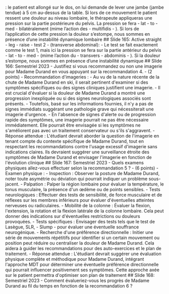 : le patient est allongé sur le dos, on lui demande de lever une jambe (jambe tendue) à 5 cm au-dessus de la table. Si lors de ce mouvement le patient ressent une douleur au niveau lombaire, le thérapeute appliqueras une pression sur la partie postérieure du pelvis. La pression se fera - lat - to - med - bilatéralement (mime l’action des - multifidis - ). Si lors de l’application de cette pression la douleur s’estompe, nous sommes en présence d’une instabilité dynamique lombaire ## Slide 165: Active straight - leg - raise - test 2 - (transverse abdominal): - Le test se fait exactement comme le test 1, mais ici la pression se fera sur la partie antérieur du pelvis - lat - to - med - (mime l’action du - transvers - abdominis - ). Si la douleur s’estompe, nous sommes en présence d’une instabilité dynamique ## Slide 166: Semestriel 2023 - Justifiez si vous recommandez ou non une imagerie pour Madame Durand en vous appuyant sur la recommandation 4. - (2 points) - Recommandation d'imageries : - Au vu de la nature récente de la chute de Madame Durand en ski, il serait pertinent d'examiner si des symptômes spécifiques ou des signes cliniques justifient une imagerie. - Il est crucial d'évaluer si la douleur de Madame Durand a montré une progression inexpliquée ou si des signes neurologiques associés sont présents. - Toutefois, basé sur les informations fournies, il n'y a pas de signes immédiats suggérant une pathologie grave qui nécessiterait une imagerie d'urgence. - En l'absence de signes d'alerte ou de progression rapide des symptômes, une imagerie pourrait ne pas être nécessaire immédiatement. Elle pourrait être envisagée si les symptômes ne s'améliorent pas avec un traitement conservateur ou s'ils s'aggravent. - Réponse attendue : L'étudiant devrait aborder la question de l'imagerie en tenant compte du contexte spécifique de Madame Durand, tout en respectant les recommandations contre l'usage excessif d'imagerie sans indications claires. Ils devraient suggérer une surveillance étroite des symptômes de Madame Durand et envisager l'imagerie en fonction de l'évolution clinique ## Slide 167: Semestriel 2023 - Quels examens physiques allez-vous effectuer selon la recommandation 5 ? - (6 points) - Examen physique : - Inspection : Observer la posture de Madame Durand, noter toute asymétrie ou déviation qui pourrait indiquer un problème sous-jacent. - Palpation : Palper la région lombaire pour évaluer la température, le tonus musculaire, la présence d'un œdème ou de points sensibles. - Tests neurologiques : Effectuer des tests de sensibilité, de force musculaire et de réflexes sur les membres inférieurs pour évaluer d'éventuelles atteintes nerveuses ou radiculaires. - Mobilité de la colonne : Évaluer la flexion, l'extension, la rotation et la flexion latérale de la colonne lombaire. Cela peut donner des indications sur d'éventuelles restrictions ou douleurs provoquées. - Tests spécifiques : Envisager des tests tels que le test de Lasègue, SLR, - Slump - pour évaluer une éventuelle souffrance neurogénique. - Recherche d'une préférence directionnelle : Initier une série de mouvements répétitifs pour identifier si un certain mouvement ou position peut réduire ou centraliser la douleur de Madame Durand. Cela aidera à guider les recommandations pour des auto-exercices et le plan de traitement. - Réponse attendue : L'étudiant devrait suggérer une évaluation physique complète et méthodique pour Madame Durand, intégrant l'approche MDT pour déterminer une éventuelle préférence directionnelle qui pourrait influencer positivement ses symptômes. Cette approche axée sur le patient permettra d'optimiser son plan de traitement ## Slide 168: Semestriel 2023 - Comment évalueriez-vous les progrès de Madame Durand au fil du temps en fonction de la recommandation 6 ?